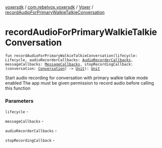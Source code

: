 [voxersdk](../../index.md) / [com.rebelvox.voxersdk](../index.md) / [Voxer](index.md) / [recordAudioForPrimaryWalkieTalkieConversation](./record-audio-for-primary-walkie-talkie-conversation.md)

# recordAudioForPrimaryWalkieTalkieConversation

`fun recordAudioForPrimaryWalkieTalkieConversation(lifecycle: Lifecycle, audioRecorderCallbacks: `[`AudioRecorderCallbacks`](../../com.rebelvox.voxersdk.conversation/-audio-recorder-callbacks/index.md)`, messageCallbacks: `[`MessageCallbacks`](../../com.rebelvox.voxersdk.conversation/-message-callbacks/index.md)`, stopRecordingCallback: (conversation: `[`Conversation`](../../com.rebelvox.voxersdk.conversation/-conversation/index.md)`) -> `[`Unit`](https://kotlinlang.org/api/latest/jvm/stdlib/kotlin/-unit/index.html)`): `[`Unit`](https://kotlinlang.org/api/latest/jvm/stdlib/kotlin/-unit/index.html)

Start audio recording for conversation with primary walkie talkie mode enabled
The app must be given permission to record audio before calling this function

### Parameters

`lifecycle` -

`messageCallbacks` -

`audioRecorderCallbacks` -

`stopRecordingCallback` - 